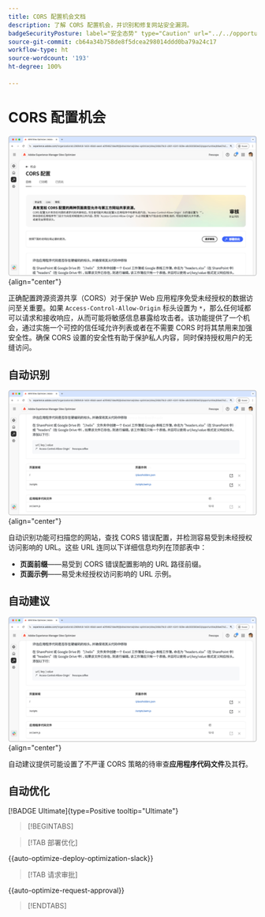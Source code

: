 ```yaml
---
title: CORS 配置机会文档
description: 了解 CORS 配置机会，并识别和修复网站安全漏洞。
badgeSecurityPosture: label="安全态势" type="Caution" url="../../opportunity-types/security-posture.md" tooltip="安全态势"
source-git-commit: cb64a34b758de8f5dcea298014ddd0ba79a24c17
workflow-type: ht
source-wordcount: '193'
ht-degree: 100%

---
```



# CORS 配置机会

![CORS 配置机会](./assets/cors-configuration/hero.png){align="center"}

正确配置跨源资源共享（CORS）对于保护 Web 应用程序免受未经授权的数据访问至关重要。如果 `Access-Control-Allow-Origin` 标头设置为 `*`，那么任何域都可以请求和接收响应，从而可能将敏感信息暴露给攻击者。该功能提供了一个机会，通过实施一个可控的信任域允许列表或者在不需要 CORS 时将其禁用来加强安全性。确保 CORS 设置的安全性有助于保护私人内容，同时保持授权用户的无缝访问。

## 自动识别

![自动识别 CORS 配置机会](./assets/cors-configuration/auto-identify.png){align="center"}

自动识别功能可扫描您的网站，查找 CORS 错误配置，并检测容易受到未经授权访问影响的 URL。这些 URL 连同以下详细信息均列在顶部表中：

* **页面前缀**——易受到 CORS 错误配置影响的 URL 路径前缀。
* **页面示例**——易受未经授权访问影响的 URL 示例。

## 自动建议

![自动建议 CORS 配置机会](./assets/cors-configuration/auto-suggest.png){align="center"}

自动建议提供可能设置了不严谨 CORS 策略的待审查&#x200B;**应用程序代码文件**&#x200B;及其&#x200B;**行**。


## 自动优化

[!BADGE Ultimate]{type=Positive tooltip="Ultimate"}

>[!BEGINTABS]

>[!TAB 部署优化]

{{auto-optimize-deploy-optimization-slack}}

>[!TAB 请求审批]

{{auto-optimize-request-approval}}

>[!ENDTABS]
